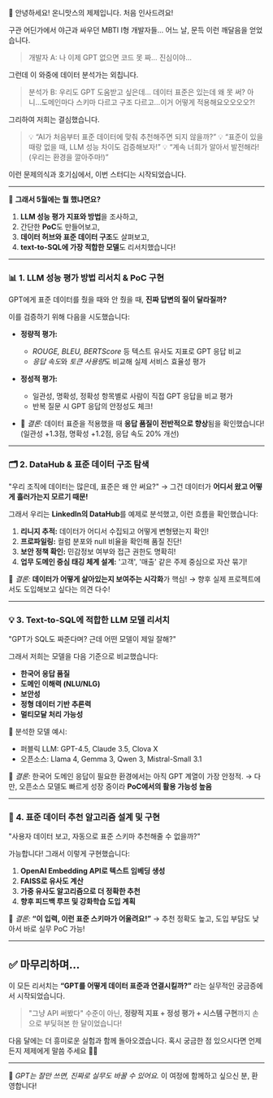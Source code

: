 

👋 안녕하세요! 온니맛스의 제제입니다. 처음 인사드려요!



구관 어딘가에서 야근과 싸우던 MBTI I형 개발자들...
어느 날, 문득 이런 깨달음을 얻었습니다.

> 개발자 A: 나 이제 GPT 없으면 코드 못 짜… 진심이야…

그런데 이 와중에 데이터 분석가는 외칩니다.

> 분석가 B: 우리도 GPT 도움받고 싶은데… 데이터 표준은 있는데 왜 못 써?
> 아니…도메인마다 스키마 다르고 구조 다르고…이거 어떻게 적용해요오오오오?!

그리하여 저희는 결심했습니다.

> 💡 “AI가 처음부터 표준 데이터에 맞춰 추천해주면 되지 않을까?”
> 💡 “표준이 있을 때랑 없을 때, LLM 성능 차이도 검증해보자!”
> 💡 “계속 너희가 알아서 발전해라! (우리는 환경을 깔아주마!)”

이런 문제의식과 호기심에서, 이번 스터디는 시작되었습니다.

---

📌 **그래서 5월에는 뭘 했냐면요?**

1. **LLM 성능 평가 지표와 방법**을 조사하고,
2. 간단한 **PoC**도 만들어보고,
3. **데이터 허브와 표준 데이터 구조**도 살펴보고,
4. **text-to-SQL에 가장 적합한 모델**도 리서치했습니다!

---

### 📊 1. LLM 성능 평가 방법 리서치 & PoC 구현

GPT에게 표준 데이터를 줬을 때와 안 줬을 때,
**진짜 답변의 질이 달라질까?**

이를 검증하기 위해 다음을 시도했습니다:

* **정량적 평가:**

  * *ROUGE, BLEU, BERTScore* 등 텍스트 유사도 지표로 GPT 응답 비교
  * *응답 속도*와 *토큰 사용량*도 비교해 실제 서비스 효율성 평가

* **정성적 평가:**

  * 일관성, 명확성, 정확성 항목별로 사람이 직접 GPT 응답을 비교 평가
  * 반복 질문 시 GPT 응답의 안정성도 체크!

* 📌 *결론:*
  데이터 표준을 적용했을 때 **응답 품질이 전반적으로 향상**됨을 확인했습니다!
  (일관성 +1.3점, 명확성 +1.2점, 응답 속도 20% 개선)

---

### 🗂️ 2. DataHub & 표준 데이터 구조 탐색

"우리 조직에 데이터는 많은데, 표준은 왜 안 써요?"
→ 그건 데이터가 **어디서 왔고 어떻게 흘러가는지 모르기 때문!**

그래서 우리는 **LinkedIn의 DataHub**를 예제로 분석했고,
이런 흐름을 확인했습니다:

1. **리니지 추적:**
   데이터가 어디서 수집되고 어떻게 변형됐는지 확인!
2. **프로파일링:**
   컬럼 분포와 null 비율을 확인해 품질 진단!
3. **보안 정책 확인:**
   민감정보 여부와 접근 권한도 명확히!
4. **업무 도메인 중심 태깅 체계 설계:**
   '고객', '매출' 같은 주제 중심으로 자산 묶기!

📌 *결론:*
**데이터가 어떻게 살아있는지 보여주는 시각화**가 핵심!
→ 향후 실제 프로젝트에서도 도입해보고 싶다는 의견 다수!

---

### 💡 3. Text-to-SQL에 적합한 LLM 모델 리서치

"GPT가 SQL도 짜준다며? 근데 어떤 모델이 제일 잘해?"

그래서 저희는 모델을 다음 기준으로 비교했습니다:

* **한국어 응답 품질**
* **도메인 이해력 (NLU/NLG)**
* **보안성**
* **정형 데이터 기반 추론력**
* **멀티모달 처리 가능성**

🔎 분석한 모델 예시:

* 퍼블릭 LLM: GPT-4.5, Claude 3.5, Clova X
* 오픈소스: Llama 4, Gemma 3, Qwen 3, Mistral-Small 3.1

📌 *결론:*
한국어 도메인 응답이 필요한 환경에서는 아직 GPT 계열이 가장 안정적.
→ 다만, 오픈소스 모델도 빠르게 성장 중이라 **PoC에서의 활용 가능성 높음**

---

### 🤖 4. 표준 데이터 추천 알고리즘 설계 및 구현

"사용자 데이터 보고, 자동으로 표준 스키마 추천해줄 수 없을까?"

가능합니다! 그래서 이렇게 구현했습니다:

1. **OpenAI Embedding API로 텍스트 임베딩 생성**
2. **FAISS로 유사도 계산**
3. **가중 유사도 알고리즘으로 더 정확한 추천**
4. **향후 피드백 루프 및 강화학습 도입 계획**

📌 *결론:*
**“이 입력, 이런 표준 스키마가 어울려요!”**
→ 추천 정확도 높고, 도입 부담도 낮아서 바로 실무 PoC 가능!

---

## ✅ 마무리하며...

이 모든 리서치는 **“GPT를 어떻게 데이터 표준과 연결시킬까?”** 라는
실무적인 궁금증에서 시작되었습니다.

> "그냥 API 써봤다" 수준이 아닌,
> **정량적 지표 + 정성 평가 + 시스템 구현**까지 손으로 부딪혀본 한 달이었습니다!

다음 달에는 더 흥미로운 실험과 함께 돌아오겠습니다.
혹시 궁금한 점 있으시다면 언제든지 제제에게 말씀 주세요 🙋‍♀️

---

🧠 *GPT는 잘만 쓰면, 진짜로 실무도 바꿀 수 있어요.*
이 여정에 함께하고 싶으신 분, 환영합니다!

